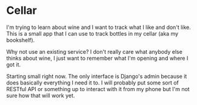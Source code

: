 # Cellar

I'm trying to learn about wine and I want to track what I like
and don't like. This is a small app that I can use to track bottles
in my cellar (aka my bookshelf).

Why not use an existing service? I don't really care what anybody else
thinks about wine, I just want to remember what I'm opening and where I
got it.

Starting small right now. The only interface is Django's admin because
it does basically everything I need it to. I will probably put some sort
of RESTful API or something up to interact with it from my phone but I'm
not sure how that will work yet.
